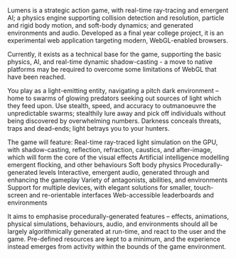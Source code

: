 Lumens is a strategic action game, with real-time ray-tracing and emergent AI; a physics engine supporting collision detection and resolution, particle and rigid body motion, and soft-body dynamics; and generated environments and audio.
Developed as a final year college project, it is an experimental web application targeting modern, WebGL-enabled browsers.

Currently, it exists as a technical base for the game, supporting the basic physics, AI, and real-time dynamic shadow-casting - a move to native platforms may be required to overcome some limitations of WebGL that have been reached.

You play as a light-emitting entity, navigating a pitch dark environment – home to swarms of glowing predators seeking out sources of light which they feed upon.
Use stealth, speed, and accuracy to outmanoeuvre the unpredictable swarms; stealthily lure away and pick off individuals without being discovered by overwhelming numbers.
Darkness conceals threats, traps and dead-ends; light betrays you to your hunters.

The game will feature:
	Real-time ray-traced light simulation on the GPU, with shadow-casting, reflection, refraction, caustics, and after-image, which will form the core of the visual effects
	Artificial intelligence modelling emergent flocking, and other behaviours
	Soft body physics
	Procedurally-generated levels
	Interactive, emergent audio, generated through and enhancing the gameplay
	Variety of antagonists, abilities, and environments
	Support for multiple devices, with elegant solutions for smaller, touch-screen and re-orientable interfaces
	Web-accessible leaderboards and environments

It aims to emphasise procedurally-generated features – effects, animations, physical simulations, behaviours, audio, and environments should all be largely algorithmically generated at run-time, and react to the user and the game.  Pre-defined resources are kept to a minimum, and the experience instead emerges from activity within the bounds of the game environment.